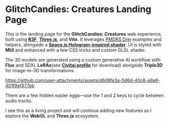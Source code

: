 # GlitchCandies: Creatures Landing Page

This is the landing page for the **GlitchCandies: Creatures** web experience, built using [**R3F**](https://r3f.docs.pmnd.rs/getting-started/introduction), [**Three.js**](https://threejs.org/examples/), and **Vite**. 
It leverages [PMDRS Drei](https://github.com/pmndrs/drei) examples and helpers, alongside a [**Space.js Hologram-inspired shader**](https://alien.js.org/examples/three/shader_hologram.html). 
UI is styled with **MUI** and enhanced with a few CSS tricks and custom GLSL shader.

The 3D models are generated using a custom generative AI workflow with **Flux** and SDXL **LoRAs**(see [**Civitai profile**](https://civitai.com/user/koshimazaki) for download) alongside **Triplo3D** for image-to-3D transformations.

https://github.com/user-attachments/assets/d6d9fe3a-5d6d-40c6-a9a9-401f9ef877eb

There are a few hidden easter eggs—use the 1 and 2 keys to cycle between audio tracks.

I see this as a living project and will continue adding new features as I explore the **WebGL** and **Three.js** ecosystem.
